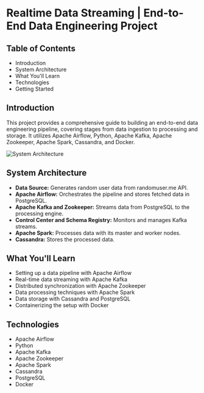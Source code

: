 # Realtime Data Streaming | End-to-End Data Engineering Project

## Table of Contents
- Introduction
- System Architecture
- What You'll Learn
- Technologies
- Getting Started

## Introduction
This project provides a comprehensive guide to building an end-to-end data engineering pipeline, covering stages from data ingestion to processing and storage. It utilizes Apache Airflow, Python, Apache Kafka, Apache Zookeeper, Apache Spark, Cassandra, and Docker.

![System Architecture](https://github.com/darshan601/Real-Time-Data-Processing-and-Analytics-Pipeline/blob/main/Screenshot%202024-04-10%20at%207.07.06%E2%80%AFPM.png)

## System Architecture
- **Data Source:** Generates random user data from randomuser.me API.
- **Apache Airflow:** Orchestrates the pipeline and stores fetched data in PostgreSQL.
- **Apache Kafka and Zookeeper:** Streams data from PostgreSQL to the processing engine.
- **Control Center and Schema Registry:** Monitors and manages Kafka streams.
- **Apache Spark:** Processes data with its master and worker nodes.
- **Cassandra:** Stores the processed data.

## What You'll Learn
- Setting up a data pipeline with Apache Airflow
- Real-time data streaming with Apache Kafka
- Distributed synchronization with Apache Zookeeper
- Data processing techniques with Apache Spark
- Data storage with Cassandra and PostgreSQL
- Containerizing the setup with Docker

## Technologies
- Apache Airflow
- Python
- Apache Kafka
- Apache Zookeeper
- Apache Spark
- Cassandra
- PostgreSQL
- Docker

